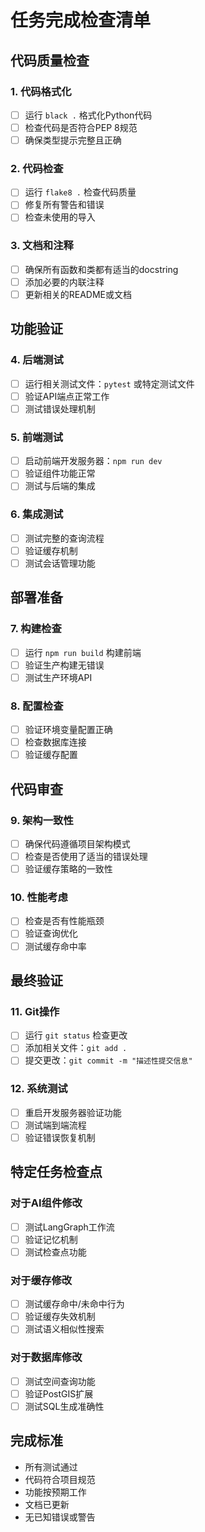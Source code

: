 # 任务完成检查清单

## 代码质量检查

### 1. 代码格式化
- [ ] 运行 `black .` 格式化Python代码
- [ ] 检查代码是否符合PEP 8规范
- [ ] 确保类型提示完整且正确

### 2. 代码检查
- [ ] 运行 `flake8 .` 检查代码质量
- [ ] 修复所有警告和错误
- [ ] 检查未使用的导入

### 3. 文档和注释
- [ ] 确保所有函数和类都有适当的docstring
- [ ] 添加必要的内联注释
- [ ] 更新相关的README或文档

## 功能验证

### 4. 后端测试
- [ ] 运行相关测试文件：`pytest` 或特定测试文件
- [ ] 验证API端点正常工作
- [ ] 测试错误处理机制

### 5. 前端测试
- [ ] 启动前端开发服务器：`npm run dev`
- [ ] 验证组件功能正常
- [ ] 测试与后端的集成

### 6. 集成测试
- [ ] 测试完整的查询流程
- [ ] 验证缓存机制
- [ ] 测试会话管理功能

## 部署准备

### 7. 构建检查
- [ ] 运行 `npm run build` 构建前端
- [ ] 验证生产构建无错误
- [ ] 测试生产环境API

### 8. 配置检查
- [ ] 验证环境变量配置正确
- [ ] 检查数据库连接
- [ ] 验证缓存配置

## 代码审查

### 9. 架构一致性
- [ ] 确保代码遵循项目架构模式
- [ ] 检查是否使用了适当的错误处理
- [ ] 验证缓存策略的一致性

### 10. 性能考虑
- [ ] 检查是否有性能瓶颈
- [ ] 验证查询优化
- [ ] 测试缓存命中率

## 最终验证

### 11. Git操作
- [ ] 运行 `git status` 检查更改
- [ ] 添加相关文件：`git add .`
- [ ] 提交更改：`git commit -m "描述性提交信息"`

### 12. 系统测试
- [ ] 重启开发服务器验证功能
- [ ] 测试端到端流程
- [ ] 验证错误恢复机制

## 特定任务检查点

### 对于AI组件修改
- [ ] 测试LangGraph工作流
- [ ] 验证记忆机制
- [ ] 测试检查点功能

### 对于缓存修改
- [ ] 测试缓存命中/未命中行为
- [ ] 验证缓存失效机制
- [ ] 测试语义相似性搜索

### 对于数据库修改
- [ ] 测试空间查询功能
- [ ] 验证PostGIS扩展
- [ ] 测试SQL生成准确性

## 完成标准
- 所有测试通过
- 代码符合项目规范
- 功能按预期工作
- 文档已更新
- 无已知错误或警告